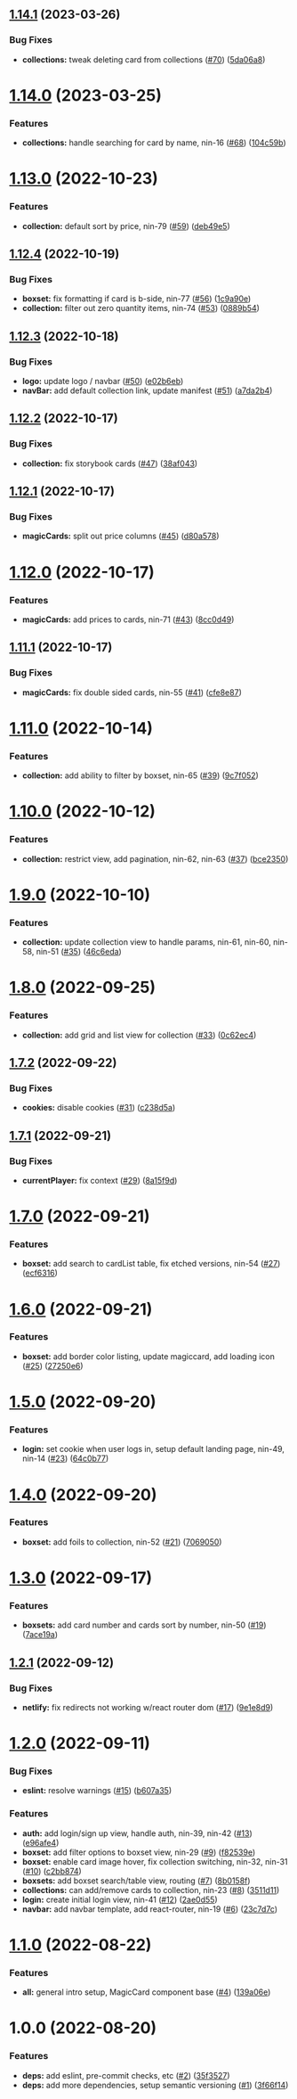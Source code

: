## [1.14.1](https://github.com/denvermullets/ninetynine-staples-front-end/compare/v1.14.0...v1.14.1) (2023-03-26)


### Bug Fixes

* **collections:** tweak deleting card from collections ([#70](https://github.com/denvermullets/ninetynine-staples-front-end/issues/70)) ([5da06a8](https://github.com/denvermullets/ninetynine-staples-front-end/commit/5da06a8dd6a3b3bb6736ed289a404a76542dace4))

# [1.14.0](https://github.com/denvermullets/ninetynine-staples-front-end/compare/v1.13.0...v1.14.0) (2023-03-25)


### Features

* **collections:** handle searching for card by name, nin-16 ([#68](https://github.com/denvermullets/ninetynine-staples-front-end/issues/68)) ([104c59b](https://github.com/denvermullets/ninetynine-staples-front-end/commit/104c59b5042c43b093316b811d5ff53adeb6fcd7))

# [1.13.0](https://github.com/denvermullets/ninetynine-staples-front-end/compare/v1.12.4...v1.13.0) (2022-10-23)


### Features

* **collection:** default sort by price, nin-79 ([#59](https://github.com/denvermullets/ninetynine-staples-front-end/issues/59)) ([deb49e5](https://github.com/denvermullets/ninetynine-staples-front-end/commit/deb49e5713bfb2929c27f5bef1a459e220fbec40))

## [1.12.4](https://github.com/denvermullets/ninetynine-staples-front-end/compare/v1.12.3...v1.12.4) (2022-10-19)


### Bug Fixes

* **boxset:** fix formatting if card is b-side, nin-77 ([#56](https://github.com/denvermullets/ninetynine-staples-front-end/issues/56)) ([1c9a90e](https://github.com/denvermullets/ninetynine-staples-front-end/commit/1c9a90eee235f9d8c86b5a191bbdf0b1d2b4e09d))
* **collection:** filter out zero quantity items, nin-74 ([#53](https://github.com/denvermullets/ninetynine-staples-front-end/issues/53)) ([0889b54](https://github.com/denvermullets/ninetynine-staples-front-end/commit/0889b5453dd04de9f86fd226ce4f89488680c021))

## [1.12.3](https://github.com/denvermullets/ninetynine-staples-front-end/compare/v1.12.2...v1.12.3) (2022-10-18)


### Bug Fixes

* **logo:** update logo / navbar ([#50](https://github.com/denvermullets/ninetynine-staples-front-end/issues/50)) ([e02b6eb](https://github.com/denvermullets/ninetynine-staples-front-end/commit/e02b6eb02b1672d5ce5320b4f5712d0f1a6f9864))
* **navBar:** add default collection link, update manifest ([#51](https://github.com/denvermullets/ninetynine-staples-front-end/issues/51)) ([a7da2b4](https://github.com/denvermullets/ninetynine-staples-front-end/commit/a7da2b4de18303286a366e47ed8c5e4cb0c57991))

## [1.12.2](https://github.com/denvermullets/ninetynine-staples-front-end/compare/v1.12.1...v1.12.2) (2022-10-17)


### Bug Fixes

* **collection:** fix storybook cards ([#47](https://github.com/denvermullets/ninetynine-staples-front-end/issues/47)) ([38af043](https://github.com/denvermullets/ninetynine-staples-front-end/commit/38af043ff2ac392cc56d8814fdd5ffc7c0d527da))

## [1.12.1](https://github.com/denvermullets/ninetynine-staples-front-end/compare/v1.12.0...v1.12.1) (2022-10-17)


### Bug Fixes

* **magicCards:** split out price columns ([#45](https://github.com/denvermullets/ninetynine-staples-front-end/issues/45)) ([d80a578](https://github.com/denvermullets/ninetynine-staples-front-end/commit/d80a5789c70d9bec3556c3917d91baac78475f69))

# [1.12.0](https://github.com/denvermullets/ninetynine-staples-front-end/compare/v1.11.1...v1.12.0) (2022-10-17)


### Features

* **magicCards:** add prices to cards, nin-71 ([#43](https://github.com/denvermullets/ninetynine-staples-front-end/issues/43)) ([8cc0d49](https://github.com/denvermullets/ninetynine-staples-front-end/commit/8cc0d49eedf72e9439bb03d01247ffceb711adde))

## [1.11.1](https://github.com/denvermullets/ninetynine-staples-front-end/compare/v1.11.0...v1.11.1) (2022-10-17)


### Bug Fixes

* **magicCards:** fix double sided cards, nin-55 ([#41](https://github.com/denvermullets/ninetynine-staples-front-end/issues/41)) ([cfe8e87](https://github.com/denvermullets/ninetynine-staples-front-end/commit/cfe8e87c3ecbd40781e19a38512b129e34a76af3))

# [1.11.0](https://github.com/denvermullets/ninetynine-staples-front-end/compare/v1.10.0...v1.11.0) (2022-10-14)


### Features

* **collection:** add ability to filter by boxset, nin-65 ([#39](https://github.com/denvermullets/ninetynine-staples-front-end/issues/39)) ([9c7f052](https://github.com/denvermullets/ninetynine-staples-front-end/commit/9c7f052ba5480b17d4c3a0974b6eec4db09dac56))

# [1.10.0](https://github.com/denvermullets/ninetynine-staples-front-end/compare/v1.9.0...v1.10.0) (2022-10-12)


### Features

* **collection:** restrict view, add pagination, nin-62, nin-63 ([#37](https://github.com/denvermullets/ninetynine-staples-front-end/issues/37)) ([bce2350](https://github.com/denvermullets/ninetynine-staples-front-end/commit/bce235096adc017b85875c22685b561f421ace98))

# [1.9.0](https://github.com/denvermullets/ninetynine-staples-front-end/compare/v1.8.0...v1.9.0) (2022-10-10)


### Features

* **collection:** update collection view to handle params, nin-61, nin-60, nin-58, nin-51 ([#35](https://github.com/denvermullets/ninetynine-staples-front-end/issues/35)) ([46c6eda](https://github.com/denvermullets/ninetynine-staples-front-end/commit/46c6edae2104b4e00fa02a5154b5ac201e5cdf96))

# [1.8.0](https://github.com/denvermullets/ninetynine-staples-front-end/compare/v1.7.2...v1.8.0) (2022-09-25)


### Features

* **collection:** add grid and list view for collection ([#33](https://github.com/denvermullets/ninetynine-staples-front-end/issues/33)) ([0c62ec4](https://github.com/denvermullets/ninetynine-staples-front-end/commit/0c62ec446d11d1a5f86c10de6ffe06b37f88dcd1))

## [1.7.2](https://github.com/denvermullets/ninetynine-staples-front-end/compare/v1.7.1...v1.7.2) (2022-09-22)


### Bug Fixes

* **cookies:** disable cookies ([#31](https://github.com/denvermullets/ninetynine-staples-front-end/issues/31)) ([c238d5a](https://github.com/denvermullets/ninetynine-staples-front-end/commit/c238d5af46993a4cad86c1a3bb52a2ef79c72231))

## [1.7.1](https://github.com/denvermullets/ninetynine-staples-front-end/compare/v1.7.0...v1.7.1) (2022-09-21)


### Bug Fixes

* **currentPlayer:** fix context ([#29](https://github.com/denvermullets/ninetynine-staples-front-end/issues/29)) ([8a15f9d](https://github.com/denvermullets/ninetynine-staples-front-end/commit/8a15f9d6fd781496882d8b288d648398dae2460d))

# [1.7.0](https://github.com/denvermullets/ninetynine-staples-front-end/compare/v1.6.0...v1.7.0) (2022-09-21)


### Features

* **boxset:** add search to cardList table, fix etched versions, nin-54 ([#27](https://github.com/denvermullets/ninetynine-staples-front-end/issues/27)) ([ecf6316](https://github.com/denvermullets/ninetynine-staples-front-end/commit/ecf6316bb4d7a1b37b7188461023b8768e6693ff))

# [1.6.0](https://github.com/denvermullets/ninetynine-staples-front-end/compare/v1.5.0...v1.6.0) (2022-09-21)


### Features

* **boxset:** add border color listing, update magiccard, add loading icon ([#25](https://github.com/denvermullets/ninetynine-staples-front-end/issues/25)) ([27250e6](https://github.com/denvermullets/ninetynine-staples-front-end/commit/27250e64a31bfeea1a2df47a2f4110325ffa7351))

# [1.5.0](https://github.com/denvermullets/ninetynine-staples-front-end/compare/v1.4.0...v1.5.0) (2022-09-20)


### Features

* **login:** set cookie when user logs in, setup default landing page, nin-49, nin-14 ([#23](https://github.com/denvermullets/ninetynine-staples-front-end/issues/23)) ([64c0b77](https://github.com/denvermullets/ninetynine-staples-front-end/commit/64c0b77b268b6777cec74dc2338e3b0c49b05ce8))

# [1.4.0](https://github.com/denvermullets/ninetynine-staples-front-end/compare/v1.3.0...v1.4.0) (2022-09-20)


### Features

* **boxset:** add foils to collection, nin-52 ([#21](https://github.com/denvermullets/ninetynine-staples-front-end/issues/21)) ([7069050](https://github.com/denvermullets/ninetynine-staples-front-end/commit/70690500620d370e1fb6e9f7bb820fe525538989))

# [1.3.0](https://github.com/denvermullets/ninetynine-staples-front-end/compare/v1.2.1...v1.3.0) (2022-09-17)


### Features

* **boxsets:** add card number and cards sort by number, nin-50 ([#19](https://github.com/denvermullets/ninetynine-staples-front-end/issues/19)) ([7ace19a](https://github.com/denvermullets/ninetynine-staples-front-end/commit/7ace19a4773579f503312f006cc9b402311486b8))

## [1.2.1](https://github.com/denvermullets/ninetynine-staples-front-end/compare/v1.2.0...v1.2.1) (2022-09-12)


### Bug Fixes

* **netlify:** fix redirects not working w/react router dom ([#17](https://github.com/denvermullets/ninetynine-staples-front-end/issues/17)) ([9e1e8d9](https://github.com/denvermullets/ninetynine-staples-front-end/commit/9e1e8d94fe5ce98acabdb5a35c9c36522f61165b))

# [1.2.0](https://github.com/denvermullets/ninetynine-staples-front-end/compare/v1.1.0...v1.2.0) (2022-09-11)


### Bug Fixes

* **eslint:** resolve warnings ([#15](https://github.com/denvermullets/ninetynine-staples-front-end/issues/15)) ([b607a35](https://github.com/denvermullets/ninetynine-staples-front-end/commit/b607a35b45b9462471b1dbd9a01549fe7f250c47))


### Features

* **auth:** add login/sign up view, handle auth, nin-39, nin-42 ([#13](https://github.com/denvermullets/ninetynine-staples-front-end/issues/13)) ([e96afe4](https://github.com/denvermullets/ninetynine-staples-front-end/commit/e96afe462dad834effdf939439bfaf4d59986c6e))
* **boxset:** add filter options to boxset view, nin-29 ([#9](https://github.com/denvermullets/ninetynine-staples-front-end/issues/9)) ([f82539e](https://github.com/denvermullets/ninetynine-staples-front-end/commit/f82539e8de6fca3d70b5c3b5534f6ba627258554))
* **boxset:** enable card image hover, fix collection switching, nin-32, nin-31 ([#10](https://github.com/denvermullets/ninetynine-staples-front-end/issues/10)) ([c2bb874](https://github.com/denvermullets/ninetynine-staples-front-end/commit/c2bb8749978ee44fbe61cf80faf5191c96c8ed61))
* **boxsets:** add boxset search/table view, routing ([#7](https://github.com/denvermullets/ninetynine-staples-front-end/issues/7)) ([8b0158f](https://github.com/denvermullets/ninetynine-staples-front-end/commit/8b0158f112b5c8c09bbddeeb46db2f2bebd991fc))
* **collections:** can add/remove cards to collection, nin-23 ([#8](https://github.com/denvermullets/ninetynine-staples-front-end/issues/8)) ([3511d11](https://github.com/denvermullets/ninetynine-staples-front-end/commit/3511d1115a1d7153531bf9cda0eadcd01d73c984))
* **login:** create initial login view, nin-41 ([#12](https://github.com/denvermullets/ninetynine-staples-front-end/issues/12)) ([2ae0d55](https://github.com/denvermullets/ninetynine-staples-front-end/commit/2ae0d556e444f81a3c15e5b6f4b380985eaddc91))
* **navbar:** add navbar template, add react-router, nin-19 ([#6](https://github.com/denvermullets/ninetynine-staples-front-end/issues/6)) ([23c7d7c](https://github.com/denvermullets/ninetynine-staples-front-end/commit/23c7d7c5c7bb38f046452aa6bc81682236525fbe))

# [1.1.0](https://github.com/denvermullets/ninetynine-staples-front-end/compare/v1.0.0...v1.1.0) (2022-08-22)


### Features

* **all:** general intro setup, MagicCard component base ([#4](https://github.com/denvermullets/ninetynine-staples-front-end/issues/4)) ([139a06e](https://github.com/denvermullets/ninetynine-staples-front-end/commit/139a06ea6a84140670d81c47d8adf274ac4f8b23))

# 1.0.0 (2022-08-20)


### Features

* **deps:** add eslint, pre-commit checks, etc ([#2](https://github.com/denvermullets/ninetynine-staples-front-end/issues/2)) ([35f3527](https://github.com/denvermullets/ninetynine-staples-front-end/commit/35f35276453dae7191a85becee4d11ae58b8e93f))
* **deps:** add more dependencies, setup semantic versioning ([#1](https://github.com/denvermullets/ninetynine-staples-front-end/issues/1)) ([3f66f14](https://github.com/denvermullets/ninetynine-staples-front-end/commit/3f66f14920e823473801d3340b91dc689388abee))
